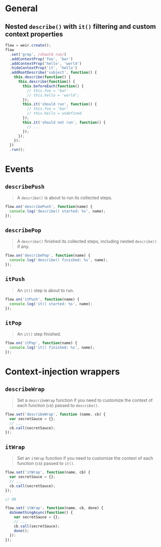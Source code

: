 # General

## Nested `describe()` with `it()` filtering and custom context properties

```js
flow = weir.create();
flow
  .set('grep', /should run/)
  .addContextProp('foo', 'bar')
  .addContextProp('hello', 'world')
  .hideContextProp('it', 'hello')
  .addRootDescribe('subject', function() {
    this.describe(function() {
      this.describe(function() {
        this.beforeEach(function() {
          // this.foo = 'bar'
          // this.hello = 'world';
        });
        this.it('should run', function() {
          // this.foo = 'bar'
          // this.hello = undefined
        });
        this.it('should not run', function() {
          // ...
        });
      });
    });
  })
  .run();
```

# Events

## `describePush`

>  A `describe()` is about to run its collected steps.

```js
flow.on('describePush', function(name) {
  console.log('describe() started: %s', name);
});
```

## `describePop`

> A `describe()` finished its collected steps, including nested `describe()` if any.

```js
flow.on('describePop', function(name) {
  console.log('describe() finished: %s', name);
});
```

## `itPush`

> An `it()` step is about to run.

```js
flow.on('itPush', function(name) {
  console.log('it() started: %s', name);
});
```

## `itPop`

> An `it()` step finished.

```js
flow.on('itPop', function(name) {
  console.log('it() finished: %s', name);
});
```

# Context-injection wrappers

## `describeWrap`

> Set a `describeWrap` function if you need to customize the context of each function (`cb`) passed to `describe()`.

```js
flow.set('describeWrap', function (name, cb) {
  var secretSauce = {};
  // ...
  cb.call(secretSauce);
});
```

## `itWrap`

> Set an `itWrap` function if you need to customize the context of each function (`cb`) passed to `it()`.

```js
flow.set('itWrap', function(name, cb) {
  var secretSauce = {};
  // ...
  cb.call(secretSauce);
});

// OR

flow.set('itWrap', function(name, cb, done) {
  doSomethingAsync(function() {
    var secretSauce = {};
    // ...
    cb.call(secretSauce);
    done();
  }):
});
```
